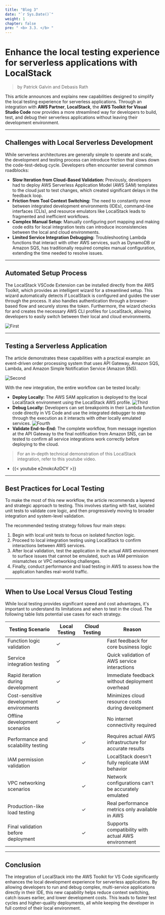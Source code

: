 ```yaml
---
title: "Blog 3"
date: "`r Sys.Date()`"
weight: 1
chapter: false
pre: " <b> 3.3. </b> "
---
```



# Enhance the local testing experience for serverless applications with LocalStack

> by Patrick Galvin and Debasis Rath

This article announces and explains new capabilities designed to simplify the local testing experience for serverless applications. Through an integration with **AWS Partner**, **LocalStack**, the **AWS Toolkit for Visual Studio Code** now provides a more streamlined way for developers to build, test, and debug their serverless applications without leaving their development environment.

---

## Challenges with Local Serverless Development

While serverless architectures are generally simple to operate and scale, the development and testing process can introduce friction that slows down the code-test-debug cycle. Developers often encounter several common roadblocks:
* **Slow Iteration from Cloud-Based Validation:** Previously, developers had to deploy AWS Serverless Application Model (AWS SAM) templates to the cloud just to test changes, which created significant delays in the feedback loop.
* **Friction from Tool Context Switching:** The need to constantly move between integrated development environments (IDEs), command-line interfaces (CLIs), and resource emulators like LocalStack leads to fragmented and inefficient workflows.
* **Complex Manual Setup:** Manually configuring port mapping and making code edits for local integration tests can introduce inconsistencies between the local and cloud environments.
* **Limited Service Integration Debugging:** Troubleshooting Lambda functions that interact with other AWS services, such as DynamoDB or Amazon SQS, has traditionally required complex manual configuration, extending the time needed to resolve issues.


---
## Automated Setup Process

The LocalStack VSCode Extension can be installed directly from the AWS Toolkit, which provides an intelligent wizard for a streamlined setup. This wizard automatically detects if LocalStack is configured and guides the user through the process. It also handles authentication through a browser-based flow and securely stores the token. Furthermore, the wizard checks for and creates the necessary AWS CLI profiles for LocalStack, allowing developers to easily switch between their local and cloud environments.

![First](https://d2908q01vomqb2.cloudfront.net/1b6453892473a467d07372d45eb05abc2031647a/2025/09/12/ComputeBlog-2372-image-4.gif)

---

## Testing a Serverless Application

The article demonstrates these capabilities with a practical example: an event-driven order processing system that uses API Gateway, Amazon SQS, Lambda, and Amazon Simple Notification Service (Amazon SNS).

![Second](/images/Blog3img1.png)

With the new integration, the entire workflow can be tested locally:
* **Deploy Locally:** The AWS SAM application is deployed to the local LocalStack environment using the LocalStack AWS profile.
![Third](https://d2908q01vomqb2.cloudfront.net/1b6453892473a467d07372d45eb05abc2031647a/2025/09/13/ComputeBlog-2372-build-deploy-3.gif)
* **Debug Locally:** Developers can set breakpoints in their Lambda function code directly in VS Code and use the integrated debugger to step through the execution as it interacts with other locally emulated services.
![Fourth](https://d2908q01vomqb2.cloudfront.net/1b6453892473a467d07372d45eb05abc2031647a/2025/09/13/ComputeBlog-2372-debug-2.gif)
* **Validate End-to-End:** The complete workflow, from message ingestion at the API Gateway to the final notification from Amazon SNS, can be tested to confirm all service integrations work correctly before deploying to the cloud.

> For an in-depth technical demonstration of this LocalStack integration, refer to this youtube video.

* {{< youtube e2mokcAzDCY >}}

---

## Best Practices for Local Testing

To make the most of this new workflow, the article recommends a layered and strategic approach to testing. This involves starting with fast, isolated unit tests to validate core logic, and then progressively moving to broader integration and system-level validation.

The recommended testing strategy follows four main steps:
1. Begin with local unit tests to focus on isolated function logic. 
2. Proceed to local integration testing using LocalStack to confirm interactions between AWS services. 
3. After local validation, test the application in the actual AWS environment to surface issues that cannot be emulated, such as IAM permission mismatches or VPC networking challenges. 
4. Finally, conduct performance and load testing in AWS to assess how the application handles real-world traffic.


---

## When to Use Local Versus Cloud Testing

While local testing provides significant speed and cost advantages, it's important to understand its limitations and when to test in the cloud. The following table lists potential use cases for each strategy.

| Testing Scenario                        | Local Testing | Cloud Testing | Reason                                                  |
|-----------------------------------------|--------------|---------------|---------------------------------------------------------|
| Function logic validation               | ✓            |               | Fast feedback for core business logic                   |
| Service integration testing             | ✓            |               | Quick validation of AWS service interactions            |
| Rapid iteration during development      | ✓            |               | Immediate feedback without deployment overhead          |
| Cost-sensitive development environments | ✓            |               | Minimizes cloud resource costs during development       |
| Offline development scenarios           | ✓            |               | No internet connectivity required                       |
| Performance and scalability testing     |              | ✓             | Requires actual AWS infrastructure for accurate results |
| IAM permission validation               |              | ✓             | LocalStack doesn't fully replicate IAM behavior         |
| VPC networking scenarios                |              | ✓             | Network configurations can't be accurately emulated     |
| Production-like load testing            |              | ✓             | Real performance metrics only available in AWS          |
| Final validation before deployment      |              | ✓             | Supports compatibility with actual AWS environment      |

---

## Conclusion

The integration of LocalStack into the AWS Toolkit for VS Code significantly enhances the local development experience for serverless applications. By allowing developers to run and debug complex, multi-service applications directly in their IDE, this new capability helps reduce context switching, catch issues earlier, and lower development costs. This leads to faster test cycles and higher-quality deployments, all while keeping the developer in full control of their local environment.

